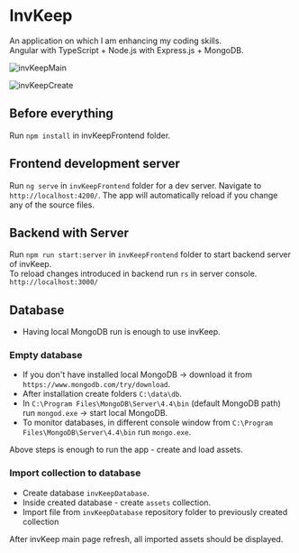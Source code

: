 # InvKeep

An application on which I am enhancing my coding skills. \
Angular with TypeScript + Node.js with Express.js + MongoDB.

![invKeepMain](https://user-images.githubusercontent.com/45639693/120713631-7b85d500-c4c2-11eb-9eba-e456e93fca1e.PNG)

![invKeepCreate](https://user-images.githubusercontent.com/45639693/118302344-6087fc80-b4e4-11eb-8434-c57f3890f355.PNG)

## Before everything

Run `npm install` in invKeepFrontend folder.

## Frontend development server

Run `ng serve` in `invKeepFrontend` folder for a dev server. Navigate to `http://localhost:4200/`. The app will
automatically reload if you change any of the source files.

## Backend with Server

Run `npm run start:server` in `invKeepFrontend` folder to start backend server of invKeep. \
To reload changes introduced in backend run `rs` in server console.
`http://localhost:3000/`

## Database

- Having local MongoDB run is enough to use invKeep.
  
### Empty database
- If you don't have installed local MongoDB -> download it from `https://www.mongodb.com/try/download`.
- After installation create folders `C:\data\db`.
- In `C:\Program Files\MongoDB\Server\4.4\bin` (default MongoDB path) run `mongod.exe` -> start local MongoDB.
- To monitor databases, in different console window from `C:\Program Files\MongoDB\Server\4.4\bin` run `mongo.exe`.

Above steps is enough to run the app - create and load assets.

### Import collection to database

- Create database `invKeepDatabase`.
- Inside created database - create `assets` collection.
- Import file from `invKeepDatabase` repository folder to previously created collection

After invKeep main page refresh, all imported assets should be displayed.


